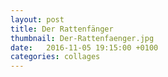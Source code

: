 ```yaml
---
layout: post
title: Der Rattenfänger
thumbnail: Der-Rattenfaenger.jpg
date:   2016-11-05 19:15:00 +0100
categories: collages
---
```

